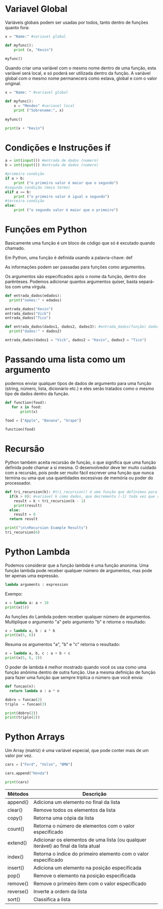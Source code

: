 <h1>Variavel Global</h1>

Variáveis ​​globais podem ser usadas por todos, tanto dentro de funções quanto fora:

~~~python
x = "Name:" #variavel global 

def myfunc():
    print (x, "Kevin")
    
myfunc()   
~~~

Quando criar uma variável com o mesmo nome dentro de uma função, esta variável será local, e só poderá ser utilizada dentro da função. A variável global com o mesmo nome permanecerá como estava, global e com o valor original.

~~~python
x = "Name: " #variavel global 

def myfunc():
    x = "Mendes" #variavel local
    print ("Sobrenome:", x)
    
myfunc()   

print(x + "Kevin")
~~~

<h1>Condições e Instruções if</h1>

~~~python
a = int(input()) #entrada de dados (numero)
b = int(input()) #entrada de dados (numero)

#primeira condição
if a > b:
    print ("o primeiro valor é maior que o segundo")
#segunda condição (meio termo)  
elif a == b:
    print ("o primeiro valor é igual o segundo")
#terceira condição
else:
    print ("o segundo valor é maior que o primeiro")
~~~

<h1>Funções em Python</h1>
Basicamente uma função é um bloco de código que só é excutado quando chamado. 

Em Python, uma função é definida usando a palavra-chave: def

As informações podem ser passadas para funções como argumentos.

Os argumentos são especificados após o nome da função, dentro dos parênteses. Podemos adicionar quantos argumentos quiser, basta separá-los com uma vírgula.

~~~python
def entrada_dados(edados):
  print("nomes:" + edados)

entrada_dados("Kevin")
entrada_dados("Vick")
entrada_dados("Tico")
~~~

~~~python 
def entrada_dados(dados1, dados2, dados3): #entrada_dados(função) dados1(argumentos)
  print("dados:" + dados2)

entrada_dados(dados1 = "Vick", dados2 = "Kevin", dados3 = "Tico")
~~~

<h1>Passando uma lista como um argumento</h1>

 podemos enviar qualquer tipos de dados de argumento para uma função (string, número, lista, dicionário etc.) e eles serão tratados como o mesmo tipo de dados dentro da função.

 ~~~python
def function(food):
    for x in food:
        print(x)
        
food = ["Apple", "Banana", "Grape"]

function(food)
 ~~~

 <h1>Recursão</h1>
Python também aceita recursão de função, o que significa que uma função definida pode chamar a si mesma.
O desenvolvedor deve ter muito cuidado com a recursão, pois pode ser muito fácil escrever uma função que nunca termina ou uma que usa quantidades excessivas de memória ou poder do processador.

~~~python
def tri_recursion(k): #tri_recursion() é uma função que definimos para chamar a si mesma ("recursão")
  if(k > 0): #variável k como dados, que decrementa (-1) toda vez que recursamos.
    result = k + tri_recursion(k - 1)
    print(result)
  else:
    result = 0
  return result

print("\n\nRecursion Example Results")
tri_recursion(6)
~~~

<h1>Python Lambda</h1>
Podemos considerar que a função lambda é uma função anonima. Uma função lambda pode receber qualquer número de argumentos, mas pode ter apenas uma expressão.

~~~python
lambda arguments : expression 
~~~

Exempo:
~~~python 
x = lambda a: a + 10 
print(x(5))
~~~

As funções do Lambda podem receber qualquer número de argumentos. 
Multiplique o argumento "a" pelo argumento "b" e retorne o resultado:

~~~python 
x = lambda a, b : a * b
print(x(5, 6))
~~~

Resuma os argumentos "a", "b" e "c" retorna o resultado:

~~~python 
x = lambda a, b, c : a + b + c
print(x(5, 6, 2))
~~~

O poder de lambda é melhor mostrado quando você os usa como uma função anônima dentro de outra função. 
Use a mesma definição de função para fazer uma função que sempre triplica o número que você envia:

~~~python
def funcao(n):
  return lambda a : a * n 

dobro = funcao(2)
triplo  = funcao(3)

print(dobro(2))
print(triplo(2))
~~~

<h1>Python Arrays</h1>
Um Array (matriz) é uma variável especial, que pode conter mais de um valor por vez.

~~~python
cars = ["Ford", "Volvo", "BMW"]

cars.append("Honda")

print(cars)
~~~

| Métodos | Descrição |
| --- | --- |
| append() | Adiciona um elemento no final da lista |
| clear() | Remove todos os elementos da lista |
| copy() | Retorna uma cópia da lista |
| count() | Retorna o número de elementos com o valor especificado |
| extend() | Adicionar os elementos de uma lista (ou qualquer iterável) ao final da lista atual |
| index() | Retorna o índice do primeiro elemento com o valor especificado |
| insert() | Adiciona um elemento na posição especificada |
| pop() | Remove o elemento na posição especificada |
| remove() | Remove o primeiro item com o valor especificado |
| reverse() | Inverte a ordem da lista |
| sort() | Classifica a lista |







